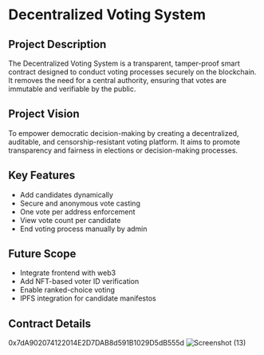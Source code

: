 # Decentralized Voting System

## Project Description
The Decentralized Voting System is a transparent, tamper-proof smart contract designed to conduct voting processes securely on the blockchain. It removes the need for a central authority, ensuring that votes are immutable and verifiable by the public.

## Project Vision
To empower democratic decision-making by creating a decentralized, auditable, and censorship-resistant voting platform. It aims to promote transparency and fairness in elections or decision-making processes.

## Key Features
- Add candidates dynamically
- Secure and anonymous vote casting
- One vote per address enforcement
- View vote count per candidate
- End voting process manually by admin

## Future Scope
- Integrate frontend with web3
- Add NFT-based voter ID verification
- Enable ranked-choice voting
- IPFS integration for candidate manifestos

## Contract Details
0x7dA902074122014E2D7DAB8d591B1029D5dB555d
![Screenshot (13)](https://github.com/user-attachments/assets/10f0871d-2f11-4c28-b6ee-95607883bf11)


